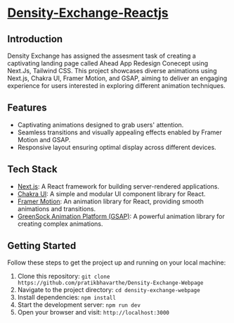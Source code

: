 # [Density-Exchange-Reactjs](https://density-exchange-reactjs.vercel.app/)



## Introduction

 Density Exchange has assigned the assesment task of creating a captivating landing page called Ahead App Redesign Conecept using Next.Js, Tailwind CSS. This project showcases diverse animations using Next.js, Chakra UI, Framer Motion, and GSAP, aiming to deliver an engaging experience for users interested in exploring different animation techniques.

## Features

- Captivating animations designed to grab users' attention.
- Seamless transitions and visually appealing effects enabled by Framer Motion and GSAP.
- Responsive layout ensuring optimal display across different devices.


## Tech Stack

- [Next.js](https://nextjs.org/): A React framework for building server-rendered applications.
- [Chakra UI](https://chakra-ui.com/): A simple and modular UI component library for React.
- [Framer Motion](https://www.framer.com/motion/): An animation library for React, providing smooth animations and transitions.
- [GreenSock Animation Platform (GSAP)](https://greensock.com/gsap/): A powerful animation library for creating complex animations.

## Getting Started

Follow these steps to get the project up and running on your local machine:

1. Clone this repository: `git clone https://github.com/pratikbhavarthe/Density-Exchange-Webpage`
2. Navigate to the project directory: `cd density-exchange-webpage`
3. Install dependencies: `npm install`
4. Start the development server: `npm run dev`
5. Open your browser and visit: `http://localhost:3000`




